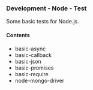 ### Development - Node - Test

Some basic tests for Node.js.

#### Contents
  * basic-async
  * basic-callback
  * basic-json
  * basic-promises
  * basic-require
  * node-mongo-driver
